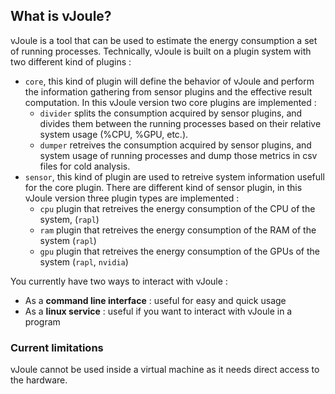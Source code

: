 ## What is vJoule?
vJoule is a tool that can be used to estimate the energy consumption a
set of running processes. Technically, vJoule is built on a plugin
system with two different kind of plugins :

- `core`, this kind of plugin will define the behavior of vJoule and perform the information gathering from sensor plugins and the effective result computation. In this vJoule version two core plugins are implemented : 
   + `divider` splits the consumption acquired by sensor plugins, and divides them between the running processes based on their relative system usage (%CPU, %GPU, etc.).
   + `dumper` retreives the consumption acquired by sensor plugins, and system usage of running processes and dump those metrics in csv files for cold analysis.
- `sensor`, this kind of plugin are used to retreive system information usefull for the core plugin. There are different kind of sensor plugin, in this vJoule version three plugin types are implemented : 
   + `cpu` plugin that retreives the energy consumption of the CPU of the system, (`rapl`)
   + `ram` plugin that retreives the energy consumption of the RAM of the system  (`rapl`)
   + `gpu` plugin that retreives the energy consumption of the GPUs of the system  (`rapl`, `nvidia`)


<!-- ![vJoule main concept]() -->

You currently have two ways to interact with vJoule :
- As a **command line interface** : useful for easy and quick usage
- As a **linux service** : useful if you want to interact with vJoule in a program 

### Current limitations
vJoule cannot be used inside a virtual machine as it needs direct access to the hardware.
